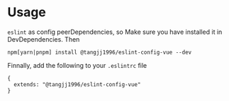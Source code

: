 # Usage

`eslint` as config peerDependencies, so Make sure you have installed it in DevDependencies. Then

```
npm[yarn|pnpm] install @tangjj1996/eslint-config-vue --dev
```

Finnally, add the following to your `.eslintrc` file

```
{
  extends: "@tangjj1996/eslint-config-vue"
}
```
